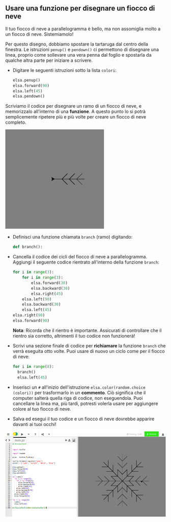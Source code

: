 ## Usare una funzione per disegnare un fiocco di neve

Il tuo fiocco di neve a parallelogramma è bello, ma non assomiglia molto a un fiocco di neve. Sistemiamolo!

Per questo disegno, dobbiamo spostare la tartaruga dal centro della finestra. Le istruzioni `penup()` e `pendown()` ci permettono di disegnare una linea, proprio come sollevare una vera penna dal foglio e spostarla da qualche altra parte per iniziare a scrivere.

- Digitare le seguenti istruzioni sotto la lista `colori`:
    
    ```python
    elsa.penup()
    elsa.forward(90)
    elsa.left(45)
    elsa.pendown()
    ```

Scriviamo il codice per disegnare un ramo di un fiocco di neve, e memorizzalo all'interno di una **funzione**. A questo punto lo si potrà semplicemente ripetere più e più volte per creare un fiocco di neve completo.

![branch](images/branch.PNG)

- Definisci una funzione chiamata `branch` (ramo) digitando:
    
    ```python
    def branch():
    ```

- Cancella il codice dei cicli del fiocco di neve a parallelogramma. Aggiungi il seguente codice rientrato all'interno della funzione `branch`:
    
    ```python
    for i in range(3):
        for i in range(3):
            elsa.forward(30)
            elsa.backward(30)
            elsa.right(45)
        elsa.left(90)
        elsa.backward(30)
        elsa.left(45)
    elsa.right(90)
    elsa.forward(90)
    ```
    
    **Nota**: Ricorda che il rientro è importante. Assicurati di controllare che il rientro sia corretto, altrimenti il tuo codice non funzionerà!

- Scrivi una sezione finale di codice per **richiamare** la funzione `branch` che verrà eseguita otto volte. Puoi usare di nuovo un ciclo come per il fiocco di neve:
    
    ```python
    for i in range(8):
      branch()
      elsa.left(45)
    ```

- Inserisci un `#` all'inizio dell'istruzione `elsa.color(random.choice (colori))` per trasformarlo in un **commento**. Ciò significa che il computer salterà quella riga di codice, non eseguendola. Puoi cancellare la linea ma, più tardi, potresti volerla usare per aggiungere colore al tuo fiocco di neve.

- Salva ed esegui il tuo codice e un fiocco di neve dovrebbe apparire davanti ai tuoi occhi!

![](images/snowflake2.png)